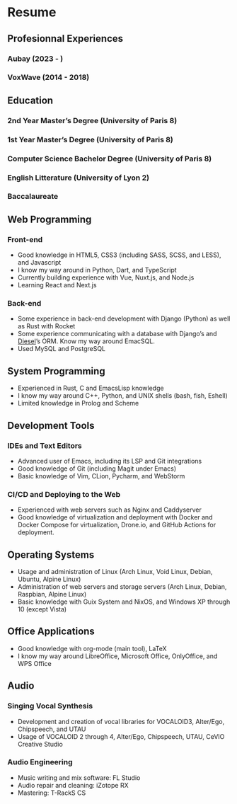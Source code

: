 # Resume

## Profesionnal Experiences
### Aubay (2023 - )
### VoxWave (2014 - 2018)

## Education
### 2nd Year Master’s Degree (University of Paris 8)
### 1st Year Master’s Degree (University of Paris 8)
### Computer Science Bachelor Degree (University of Paris 8)
### English Litterature (University of Lyon 2)
### Baccalaureate

## Web Programming

### Front-end

- Good knowledge in HTML5, CSS3 (including SASS, SCSS, and LESS), and
  Javascript
- I know my way around in Python, Dart, and TypeScript
- Currently building experience with Vue, Nuxt.js, and Node.js
- Learning React and Next.js

### Back-end

- Some experience in back-end development with Django (Python) as well
  as Rust with Rocket
- Some experience communicating with a database with Django’s and
  [Diesel](https://diesel.rs)’s ORM. Know my way around EmacSQL.
- Used MySQL and PostgreSQL

## System Programming
- Experienced in Rust, C and EmacsLisp knowledge
- I know my way around C++, Python, and UNIX shells (bash, fish,
  Eshell)
- Limited knowledge in Prolog and Scheme

## Development Tools
### IDEs and Text Editors
- Advanced user of Emacs, including its LSP and Git integrations
- Good knowledge of Git (including Magit under Emacs)
- Basic knowledge of Vim, CLion, Pycharm, and WebStorm

### CI/CD and Deploying to the Web
- Experienced with web servers such as Nginx and Caddyserver
- Good knowledge of virtualization and deployment with Docker and
  Docker Compose for virtualization, Drone.io, and GitHub Actions for
  deployment.

## Operating Systems
- Usage and administration of Linux (Arch Linux, Void Linux, Debian,
  Ubuntu, Alpine Linux)
- Administration of web servers and storage servers (Arch Linux,
  Debian, Raspbian, Alpine Linux)
- Basic knowledge with Guix System and NixOS, and Windows XP through
  10 (except Vista)

## Office Applications
- Good knowledge with org-mode (main tool), LaTeX
- I know my way around LibreOffice, Microsoft Office, OnlyOffice, and
  WPS Office

## Audio

### Singing Vocal Synthesis

- Development and creation of vocal libraries for VOCALOID3,
  Alter/Ego, Chipspeech, and UTAU
- Usage of VOCALOID 2 through 4, Alter/Ego, Chipspeech, UTAU, CeVIO
  Creative Studio

### Audio Engineering
- Music writing and mix software: FL Studio
- Audio repair and cleaning: iZotope RX
- Mastering: T-RackS CS
